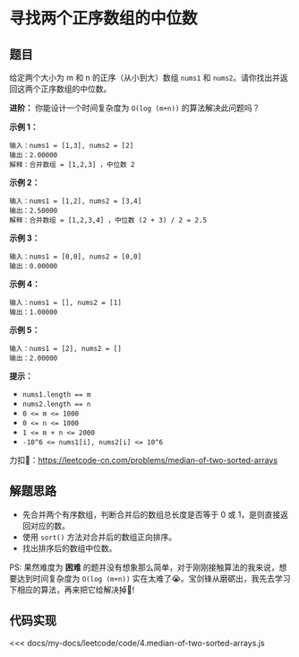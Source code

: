 # 寻找两个正序数组的中位数

## 题目

给定两个大小为 m 和 n 的正序（从小到大）数组 `nums1` 和 `nums2`。请你找出并返回这两个正序数组的中位数。

**进阶：** 你能设计一个时间复杂度为 `O(log (m+n))` 的算法解决此问题吗？

**示例 1：**
  
    输入：nums1 = [1,3], nums2 = [2]
    输出：2.00000
    解释：合并数组 = [1,2,3] ，中位数 2

**示例 2：**
  
    输入：nums1 = [1,2], nums2 = [3,4]
    输出：2.50000
    解释：合并数组 = [1,2,3,4] ，中位数 (2 + 3) / 2 = 2.5

**示例 3：**
  
    输入：nums1 = [0,0], nums2 = [0,0]
    输出：0.00000

**示例 4：**
  
    输入：nums1 = [], nums2 = [1]
    输出：1.00000

**示例 5：**
  
    输入：nums1 = [2], nums2 = []
    输出：2.00000

**提示：**

* `nums1.length == m`
* `nums2.length == n`
* `0 <= m <= 1000`
* `0 <= n <= 1000`
* `1 <= m + n <= 2000`
* `-10^6 <= nums1[i], nums2[i] <= 10^6`

力扣🔗：<https://leetcode-cn.com/problems/median-of-two-sorted-arrays>

## 解题思路

* 先合并两个有序数组，判断合并后的数组总长度是否等于 0 或 1，是则直接返回对应的数。
* 使用 `sort()` 方法对合并后的数组正向排序。
* 找出排序后的数组中位数。

PS: 果然难度为 **困难** 的题并没有想象那么简单，对于刚刚接触算法的我来说，想要达到时间复杂度为 `O(log (m+n))` 实在太难了😭。宝剑锋从磨砺出，我先去学习下相应的算法，再来把它给解决掉👊!

## 代码实现

<<< docs/my-docs/leetcode/code/4.median-of-two-sorted-arrays.js
